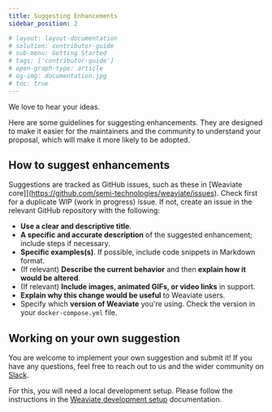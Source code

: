 ```yaml
---
title: Suggesting Enhancements 
sidebar_position: 2

# layout: layout-documentation
# solution: contributor-guide
# sub-menu: Getting Started
# tags: ['contributor-guide']
# open-graph-type: article
# og-img: documentation.jpg
# toc: true
---
```

We love to hear your ideas.

Here are some guidelines for suggesting enhancements. They are designed to make it easier for the maintainers and the community to understand your proposal, which will make it more likely to be adopted.

## How to suggest enhancements

Suggestions are tracked as GitHub issues, such as these in [Weaviate core]](https://github.com/semi-technologies/weaviate/issues). Check first for a duplicate WIP (work in progress) issue. If not, create an issue in the relevant GitHub repository with the following:

* **Use a clear and descriptive title**.
* **A specific and accurate description** of the suggested enhancement; include steps if necessary.
* **Specific examples(s)**. If possible, include code snippets in Markdown format.
* (If relevant) **Describe the current behavior** and then **explain how it would be altered**.
* (If relevant) **Include images, animated GIFs, or video links** in support.
* **Explain why this change would be useful** to Weaviate users.
* Specify which **version of Weaviate** you're using. Check the version in your `docker-compose.yml` file.

## Working on your own suggestion

You are welcome to implement your own suggestion and submit it! If you have any questions, feel free to reach out to us and the wider community on [Slack](https://weaviate.slack.com/).

For this, you will need a local development setup. Please follow the instructions in the [Weaviate development setup](../weaviate-core/setup.md) documentation.
